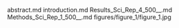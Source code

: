 abstract.md
introduction.md
Results_Sci_Rep_4_500__.md
Methods_Sci_Rep_1_500__.md
figures/figure_1/figure_1.jpg
